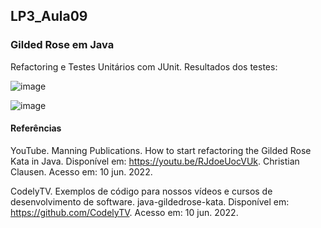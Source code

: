 ## LP3_Aula09

### Gilded Rose em Java
Refactoring e Testes Unitários com JUnit. Resultados dos testes:  

![image](https://user-images.githubusercontent.com/70042571/173731727-e2c4c22f-96bd-4995-abeb-148af01c6111.png)  

![image](https://user-images.githubusercontent.com/70042571/173812067-676e8572-e839-4b0c-b9f9-65396af5b64d.png)  

#### Referências

YouTube. Manning Publications. How to start refactoring the Gilded Rose Kata in Java. Disponível em: https://youtu.be/RJdoeUocVUk. Christian Clausen. Acesso em: 10 jun. 2022.  

CodelyTV. Exemplos de código para nossos vídeos e cursos de desenvolvimento de software. java-gildedrose-kata. Disponível em: https://github.com/CodelyTV. Acesso em: 10 jun. 2022.     
 
